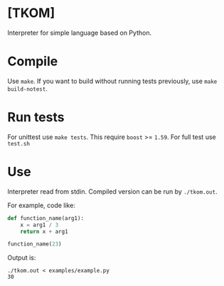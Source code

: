# [TKOM]
Interpreter for simple language based on Python.

# Compile

Use `make`. If you want to build without running tests previously,
use `make build-notest`.

# Run tests

For unittest use `make tests`. This require `boost` >= `1.59`.
For full test use `test.sh`

# Use
Interpreter read from stdin. Compiled version can be run by `./tkom.out`.

For example, code like:

```python
def function_name(arg1):
    x = arg1 / 3
    return x + arg1

function_name(23)
```

Output is:

    ./tkom.out < examples/example.py
    30
